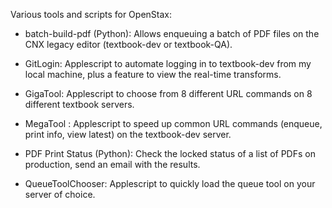 Various tools and scripts for OpenStax:

* batch-build-pdf (Python): Allows enqueuing a batch of PDF files on the CNX legacy editor (textbook-dev or textbook-QA).

* GitLogin: Applescript to automate logging in to textbook-dev from my local machine, plus a feature to view the real-time transforms. 

* GigaTool: Applescript to choose from 8 different URL commands on 8 different textbook servers.

* MegaTool : Applescript to speed up common URL commands (enqueue, print info, view latest) on the textbook-dev server.

* PDF Print Status (Python): Check the locked status of a list of PDFs on production, send an email with the results.

* QueueToolChooser: Applescript to quickly load the queue tool on your server of choice.
